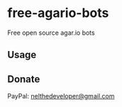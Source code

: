 # free-agario-bots
Free open source agar.io bots

## Usage

## Donate
PayPal: nelthedeveloper@gmail.com